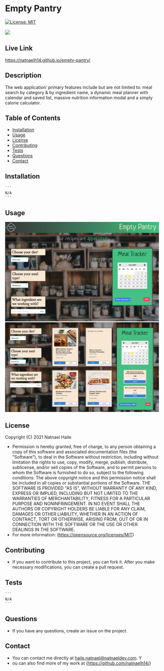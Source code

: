 
# Empty Pantry
[![License: MIT](https://img.shields.io/badge/License-MIT-yellow.svg)](https://opensource.org/licenses/MIT)<br/><br/>
<img src="https://img.shields.io/github/last-commit/natnaelh14/empty-pantry">
## Live Link
https://natnaelh14.github.io/empty-pantry/
## Description
The web application’ primary features include but are not limited to: meal search by category & by ingredient name, a dynamic meal planner with calendar and saved list, massive nutrition information modal and a simply calorie calculator.
## Table of Contents
* [Installation](#Installation)
* [Usage](#Usage)
* [License](#License)
* [Contributing](#Contribution)
* [Tests](#Tests)
* [Questions](#Questions)
* [Contact](#Contact)
## Installation
    ```
    N/A
    ```
## Usage
![alt text](./screenshot.png)
![alt text](./screenshot-02.png)

## License
Copyright (C) 2021 Natnael Haile

* Permission is hereby granted, free of charge, to any person obtaining a copy of this software and associated documentation files (the "Software"), to deal in the Software without restriction, including without limitation the rights to use, copy, modify, merge, publish, distribute, sublicense, and/or sell copies of the Software, and to permit persons to whom the Software is furnished to do so, subject to the following conditions:
      The above copyright notice and this permission notice shall be included in all copies or substantial portions of the Software.
      THE SOFTWARE IS PROVIDED "AS IS", WITHOUT WARRANTY OF ANY KIND, EXPRESS OR IMPLIED, INCLUDING BUT NOT LIMITED TO THE WARRANTIES OF MERCHANTABILITY, FITNESS FOR A PARTICULAR PURPOSE AND NONINFRINGEMENT. IN NO EVENT SHALL THE AUTHORS OR COPYRIGHT HOLDERS BE LIABLE FOR ANY CLAIM, DAMAGES OR OTHER LIABILITY, WHETHER IN AN ACTION OF CONTRACT, TORT OR OTHERWISE, ARISING FROM, OUT OF OR IN CONNECTION WITH THE SOFTWARE OR THE USE OR OTHER DEALINGS IN THE SOFTWARE.
* For more information: (https://opensource.org/licenses/MIT)
## Contributing
* If you want to contribute to this project, you can fork it. After you make necessary modifications, you can create a pull request.
## Tests
    ```
    N/A
    ```
## Questions
* If you have any questions, create an issue on the project.
## Contact
* You can contact me directly at haile.natnael@natnaeldev.com. Y
* ou can also find more of my work at (https://github.com/natnaelh14/)
